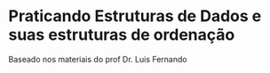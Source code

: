<h1>Praticando Estruturas de Dados e suas estruturas de ordenação</h1>

Baseado nos materiais do prof Dr. Luis Fernando
